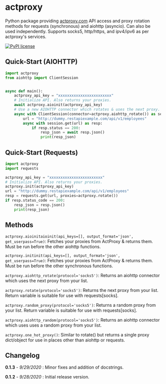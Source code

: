 # actproxy

Python package providing [actproxy.com](https://actproxy.com/aff.php?aff=30) API access and proxy rotation methods for requests (synchronous) and aiohttp
(asyncio). Can also be used independently. Supports socks5, http/https, and ipv4/ipv6 as per actproxy's services.

[![PyPI license](https://img.shields.io/pypi/l/ansicolortags.svg)](https://pypi.org/project/actproxy/)

## Quick-Start (AIOHTTP)

```python
import actproxy
from aiohttp import ClientSession


async def main():
    actproxy_api_key = "xxxxxxxxxxxxxxxxxxxxxxxx"
    # Initialize API. Also returns your proxies.
    await actproxy.aioinit(actproxy_api_key)
    # Use a new AIOHTTP connector which rotates & uses the next proxy.
    async with ClientSession(connector=actproxy.aiohttp_rotate()) as session:
        url = "http://dummy.restapiexample.com/api/v1/employees"
        async with session.get(url) as resp:
            if resp.status == 200:
                resp_json = await resp.json()
                print(resp_json)
```

## Quick-Start (Requests)

```python
import actproxy
import requests

actproxy_api_key = "xxxxxxxxxxxxxxxxxxxxxxxx"
# Initialize API. Also returns your proxies.
actproxy.init(actproxy_api_key)
url = "http://dummy.restapiexample.com/api/v1/employees"
resp = requests.get(url, proxies=actproxy.rotate())
if resp.status_code == 200:
    resp_json = resp.json()
    print(resp_json)
```

## Methods

`actproxy.aioinitaioinit(api_keys=[], output_format='json', get_userpass=True)`: Fetches your proxies from ActProxy & returns them. Must be run before the other aiohttp
functions.

`actproxy.initinit(api_keys=[], output_format='json', get_userpass=True)`: Fetches your proxies from ActProxy & returns
them. Must be run before the other synchronous functions.

`actproxy.aiohttp_rotate(protocol='socks5')`: Returns an aiohttp connector which uses the next proxy from your list.

`actproxy.rotate(protocol='socks5')`: Returns the next proxy from your list. Return variable is suitable for use with requests[socks].

`actproxy.random_proxy(protocol='socks5')`: Returns a random proxy from your list. Return variable is suitable for use with
requests[socks].

`actproxy.aiohttp_random(protocol='socks5')`: Returns an aiohttp connector which uses uses a random proxy from your list.

`actproxy.one_hot_proxy()`: Similar to rotate() but returns a single proxy dict/object for use in places other than
aiohttp or requests.

## Changelog

**0.1.3** - _9/29/2020_ : Minor fixes and addition of docstrings.

**0.1.2** - _9/28/2020_ : Initial release version.